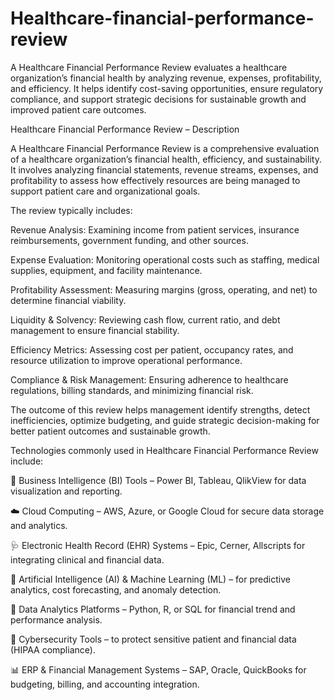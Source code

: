 # Healthcare-financial-performance-review
A Healthcare Financial Performance Review evaluates a healthcare organization’s financial health by analyzing revenue, expenses, profitability, and efficiency. It helps identify cost-saving opportunities, ensure regulatory compliance, and support strategic decisions for sustainable growth and improved patient care outcomes.

Healthcare Financial Performance Review – Description

A Healthcare Financial Performance Review is a comprehensive evaluation of a healthcare organization’s financial health, efficiency, and sustainability. It involves analyzing financial statements, revenue streams, expenses, and profitability to assess how effectively resources are being managed to support patient care and organizational goals.

The review typically includes:

Revenue Analysis: 
Examining income from patient services, insurance reimbursements, government funding, and other sources.

Expense Evaluation:
Monitoring operational costs such as staffing, medical supplies, equipment, and facility maintenance.

Profitability Assessment: 
Measuring margins (gross, operating, and net) to determine financial viability.

Liquidity & Solvency: 
Reviewing cash flow, current ratio, and debt management to ensure financial stability.

Efficiency Metrics: 
Assessing cost per patient, occupancy rates, and resource utilization to improve operational performance.

Compliance & Risk Management: 
Ensuring adherence to healthcare regulations, billing standards, and minimizing financial risk.

The outcome of this review helps management identify strengths, detect inefficiencies, optimize budgeting, and guide strategic decision-making for better patient outcomes and sustainable growth.

Technologies commonly used in Healthcare Financial Performance Review include:

🧮 Business Intelligence (BI) Tools – Power BI, Tableau, QlikView for data visualization and reporting.

☁️ Cloud Computing – AWS, Azure, or Google Cloud for secure data storage and analytics.

🩺 Electronic Health Record (EHR) Systems – Epic, Cerner, Allscripts for integrating clinical and financial data.

🤖 Artificial Intelligence (AI) & Machine Learning (ML) – for predictive analytics, cost forecasting, and anomaly detection.

🧠 Data Analytics Platforms – Python, R, or SQL for financial trend and performance analysis.

🔐 Cybersecurity Tools – to protect sensitive patient and financial data (HIPAA compliance).

📊 ERP & Financial Management Systems – SAP, Oracle, QuickBooks for budgeting, billing, and accounting integration.
